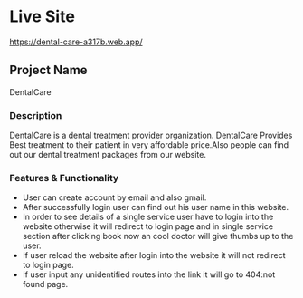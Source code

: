 # Live Site
https://dental-care-a317b.web.app/


## Project Name
DentalCare


### Description
DentalCare is a dental treatment provider organization. DentalCare Provides Best treatment to their patient in very affordable price.Also people can find out our dental treatment packages from our website.

### Features & Functionality
* User can create account by email and also gmail.
* After successfully login user can find out his user name in this website.
* In order to see details of a single service user have to login into the website otherwise it will redirect to login page and in single service section after clicking book now an cool doctor will give thumbs up to the user.
* If user reload the website after login into the website it will not redirect to login page.
* If user input any unidentified routes into the link it will go to 404:not found page.
